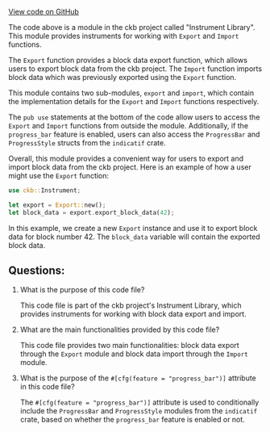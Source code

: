 [View code on GitHub](https://github.com/nervosnetwork/ckb/blob/develop/util/instrument/src/lib.rs)

The code above is a module in the ckb project called "Instrument Library". This module provides instruments for working with `Export` and `Import` functions.

The `Export` function provides a block data export function, which allows users to export block data from the ckb project. The `Import` function imports block data which was previously exported using the `Export` function.

This module contains two sub-modules, `export` and `import`, which contain the implementation details for the `Export` and `Import` functions respectively.

The `pub use` statements at the bottom of the code allow users to access the `Export` and `Import` functions from outside the module. Additionally, if the `progress_bar` feature is enabled, users can also access the `ProgressBar` and `ProgressStyle` structs from the `indicatif` crate.

Overall, this module provides a convenient way for users to export and import block data from the ckb project. Here is an example of how a user might use the `Export` function:

```rust
use ckb::Instrument;

let export = Export::new();
let block_data = export.export_block_data(42);
```

In this example, we create a new `Export` instance and use it to export block data for block number 42. The `block_data` variable will contain the exported block data.
## Questions:
 1. What is the purpose of this code file?

    This code file is part of the ckb project's Instrument Library, which provides instruments for working with block data export and import.

2. What are the main functionalities provided by this code file?

    This code file provides two main functionalities: block data export through the `Export` module and block data import through the `Import` module.

3. What is the purpose of the `#[cfg(feature = "progress_bar")]` attribute in this code file?

    The `#[cfg(feature = "progress_bar")]` attribute is used to conditionally include the `ProgressBar` and `ProgressStyle` modules from the `indicatif` crate, based on whether the `progress_bar` feature is enabled or not.
